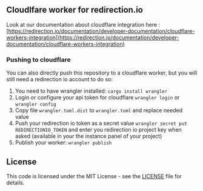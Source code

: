 ## Cloudlfare worker for redirection.io

Look at our documentation about cloudflare integration here : [https://redirection.io/documentation/developer-documentation/cloudflare-workers-integration](https://redirection.io/documentation/developer-documentation/cloudflare-workers-integration)

### Pushing to cloudflare

You can also directly push this repository to a cloudflare worker, but you will still need a redirection io account to do so:

1. You need to have wrangler installed: `cargo install wrangler`
2. Login or configure your api token for cloudflare `wrangler login` or `wrangler config`
3. Copy file `wrangler.toml.dist` to `wrangler.toml` and replace needed value
4. Push your redirection io token as a secret value `wrangler secret put REDIRECTIONIO_TOKEN` and enter you redirection io project key when asked (available in your the instance panel of your project)
5. Publish your worker: `wrangler publish`

## License

This code is licensed under the MIT License - see the  [LICENSE](./LICENSE.md)  file for details.
